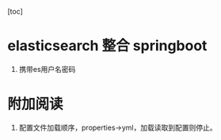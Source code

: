 [toc]

# elasticsearch 整合 springboot 

1. 携带es用户名密码

# 附加阅读

1. 配置文件加载顺序，properties->yml，加载读取到配置则停止。